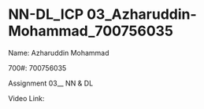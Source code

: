 # NN-DL_ICP 03_Azharuddin-Mohammad_700756035

Name: Azharuddin Mohammad

700#: 700756035

Assignment 03__ NN & DL

Video Link: 
